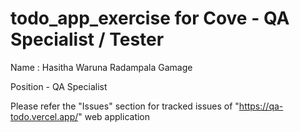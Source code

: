 # todo_app_exercise for Cove - QA Specialist / Tester

Name : Hasitha Waruna Radampala Gamage

Position - QA Specialist

Please refer the "Issues" section for tracked issues of "https://qa-todo.vercel.app/" web application

